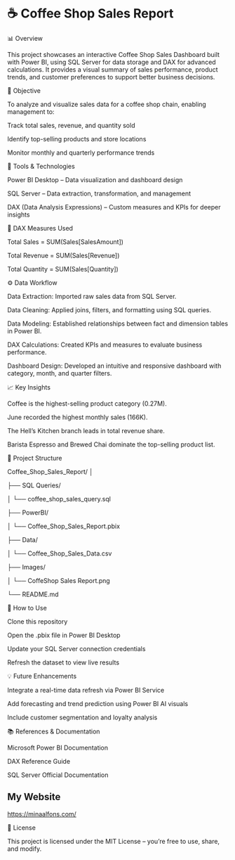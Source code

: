 # ☕ Coffee Shop Sales Report

📊 Overview

This project showcases an interactive Coffee Shop Sales Dashboard built with Power BI, using SQL Server for data storage and DAX for advanced calculations. It provides a visual summary of sales performance, product trends, and customer preferences to support better business decisions.

🎯 Objective

To analyze and visualize sales data for a coffee shop chain, enabling management to:

Track total sales, revenue, and quantity sold

Identify top-selling products and store locations

Monitor monthly and quarterly performance trends

🧰 Tools & Technologies

Power BI Desktop – Data visualization and dashboard design

SQL Server – Data extraction, transformation, and management

DAX (Data Analysis Expressions) – Custom measures and KPIs for deeper insights

🧮 DAX Measures Used

Total Sales = SUM(Sales[SalesAmount])

Total Revenue = SUM(Sales[Revenue])

Total Quantity = SUM(Sales[Quantity])

⚙️ Data Workflow

Data Extraction: Imported raw sales data from SQL Server.

Data Cleaning: Applied joins, filters, and formatting using SQL queries.

Data Modeling: Established relationships between fact and dimension tables in Power BI.

DAX Calculations: Created KPIs and measures to evaluate business performance.

Dashboard Design: Developed an intuitive and responsive dashboard with category, month, and quarter filters.

📈 Key Insights

Coffee is the highest-selling product category (0.27M).

June recorded the highest monthly sales (166K).

The Hell’s Kitchen branch leads in total revenue share.

Barista Espresso and Brewed Chai dominate the top-selling product list.

📁 Project Structure

Coffee_Shop_Sales_Report/
│

├── SQL Queries/

│   └── coffee_shop_sales_query.sql

├── PowerBI/

│   └── Coffee_Shop_Sales_Report.pbix

├── Data/

│   └── Coffee_Shop_Sales_Data.csv

├── Images/

│   └── CoffeShop Sales Report.png

└── README.md

🚀 How to Use

Clone this repository

Open the .pbix file in Power BI Desktop

Update your SQL Server connection credentials

Refresh the dataset to view live results

💡 Future Enhancements

Integrate a real-time data refresh via Power BI Service

Add forecasting and trend prediction using Power BI AI visuals

Include customer segmentation and loyalty analysis

📚 References & Documentation

Microsoft Power BI Documentation

DAX Reference Guide

SQL Server Official Documentation

## My Website 
https://minaalfons.com/

🧾 License

This project is licensed under the MIT License – you’re free to use, share, and modify.
